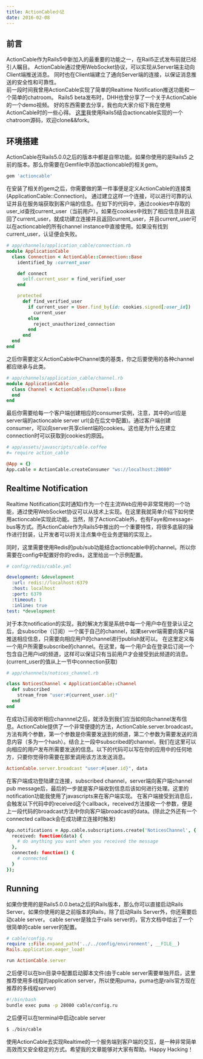 ```yaml
---
title: ActionCable小记
date: 2016-02-08
---
```

## 前言
ActionCable作为Rails5中新加入的最重要的功能之一，在Rail5正式发布前就已经引人瞩目。
ActionCable通过使用WebSocket协议，可以实现从Server端主动向Client端推送消息。
同时也在Client端建立了通向Server端的连接，以保证消息推送的安全性和可靠性。  
前一段时间我曾用ActionCable实现了简单的Realtime Notification推送功能和一个简单的chatroom。
Rails5 beta发布时，DHH也曾分享了一个关于ActionCable的一个demo视频。
好的东西需要去分享，我也向大家介绍下我在使用ActionCable时的一些心得。
[这里](https://github.com/lokyoung/Rails-Training)我使用Rails5结合actioncable实现的一个chatroom源码，欢迎clone&&fork。

## 环境搭建
ActionCable在Rails5.0.0之后的版本中都是自带功能。如果你使用的是Rails5 之前的版本。那么你需要在Gemfile中添加actioncable的相关gem。

```ruby
gem 'actioncable'
```

在安装了相关的gem之后，你需要做的第一件事便是定义ActionCable的连接类(ApplicationCable::Connection)。
通过建立这样一个连接，可以进行可靠的认证并且在服务端获取到客户端的信息。在如下的代码中，通过cookies中存取的user_id查找current_user（当前用户）。如果在cookies中找到了相应信息并且返回了current_user，就成功建立连接并且返回current_user，并且current_user可以在actioncable的所有channel instance中直接使用。如果没有找到current_user，认证便会失败。

```ruby
# app/channels/application_cable/connection.rb
module ApplicationCable
  class Connection < ActionCable::Connection::Base
    identified_by :current_user

    def connect
      self.current_user = find_verified_user
    end

    protected
      def find_verified_user
        if current_user = User.find_by(id: cookies.signed[:user_id])
          current_user
        else
          reject_unauthorized_connection
        end
      end
  end
end
```

之后你需要定义ActionCable中Channel类的基类，你之后要使用的各种channel都应继承与此类。

```ruby
# app/channels/application_cable/channel.rb
module ApplicationCable
  class Channel < ActionCable::Channel::Base
  end
end
```

最后你需要给每一个客户端创建相应的consumer实例，注意，其中的url应是server端的actioncable server url(会在后文中配置)。通过客户端创建consumer，可以向server共享client端的cookies。这也是为什么在建立connection时可以获取到cookies的原因。

```coffee
# app/assets/javascripts/cable.coffee
#= require action_cable

@App = {}
App.cable = ActionCable.createConsumer "ws://localhost:28080"
```

## Realtime Notification
Realtime Notification(实时通知)作为一个在主流Web应用中非常常用的一个功能，通过使用WebSocket协议可以从技术上实现。在这里我就简单介绍下如何使用actioncable实现此功能。当然，除了ActionCable外，也有Faye和message-bus等方式。而ActionCable作为Rails5中推出的一个重要特性，将很多底层的操作进行封装，让开发者可以将关注点集中在业务逻辑的实现上。

同时，这里需要使用Redis的pub/sub功能结合actioncable中的channel。所以你需要在config中配置好你的redis，这里给出一个示例配置。

```yml
# config/redis/cable.yml

development: &development
  :url: redis://localhost:6379
  :host: localhost
  :port: 6379
  :timeout: 1
  :inline: true
test: *development
```

对于本次notification的实现，我的解决方案是系统中每一个用户中在登录认证之后，会subscribe（订阅）一个属于自己的channel，如果server端需要向客户端推送相应信息，只需要向相应用户的channel进行publish就可以。
在这里定义每一个用户所需要subscribe的channel。在这里，每一个用户会在登录后订阅一个包含自己用户id的频道，这样可以保证只有当前用户才会接受到此频道的消息。(current_user的值从上一节中connection获取)

```ruby
# app/channnels/notices_channel.rb

class NoticesChannel < ApplicationCable::Channel
  def subscribed
    stream_from "user:#{current_user.id}"
  end
end
```

在成功订阅收听相应channnel之后，就涉及到我们应当如何向channel发布信息。ActionCable提供了一个非常便捷的方法，ActionCable.server.broadcast，方法有两个参数，第一个参数是你需要发送到的频道，第二个参数为需要发送的消息内容（多为一个hash）。结合上一段中subscribed的channel，我们在这里可以向相应的用户发布所需要发送的信息。以下的代码可以写在你的应用中的任何地方，只要你觉得你需要在那里调用该方法发送消息。

```ruby
ActionCable.server.broadcast "user:#{user.id}", data
```

在客户端成功登陆建立连接，subscribed channel，server端向客户端channel pub message后，最后的一步就是客户端收到信息后该如何进行处理。这里的notification功能我使用了javascripts来在客户端实现。
在客户端接受到消息后，会触发以下代码中的received这个callback，received方法接收一个参数，便是上一段代码的broadcast方法中你向客户端broadcast的data。(除此之外还有一个connected callback会在成功建立连接时触发)

```coffee
App.notifications = App.cable.subscriptions.create('NoticesChannel', {
  received: function(data) {
    # do anything you want when you received the message
  },
  connected: function() {
    # connected
  }
});
```

## Running
如果你使用的是Rails5.0.0.beta之后的Rails版本，那么你可以直接启动Rails Server。如果你使用的是之前版本的Rails，除了启动Rails Server外，你还需要启动cable server。
cable server是独立于rails server的，官方文档中给出了一个很简单的cable server的配置。

```ruby
# cable/config.ru
require ::File.expand_path('../../config/environment', __FILE__)
Rails.application.eager_load!

run ActionCable.server
```

之后便可以在bin目录中配置启动脚本文件(由于cable server需要单独开启，这里推荐使用多线程的application server，所以使用puma，puma也是rails官方现在推荐的多线程server)

```sh
#!/bin/bash
bundle exec puma -p 28080 cable/config.ru
```

之后便可以在terminal中启动cable server

```bash
$ ./bin/cable
```
使用ActionCable去实现Realtime的一个服务端到客户端的交互，是一种非常简单高效而又安全稳定的方式。希望我的文章能够对大家有帮助。Happy Hacking！
